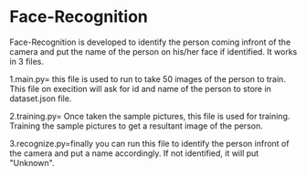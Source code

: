 # Face-Recognition
Face-Recognition is developed to identify the person coming infront of the camera and put the name of the person on his/her face if identified.
It works in 3 files.

1.main.py= this file is used to run to take 50 images of the person to train. This file on execition will ask for id and name of the person to store in dataset.json file.

2.training.py= Once taken the sample pictures, this file is used for training. Training the sample pictures to get a resultant image of the person.

3.recognize.py=finally you can run this file to identify the person infront of the camera and put a name accordingly. If not identified, it will put "Unknown".
